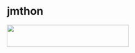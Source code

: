 # jmthon

<p align="left"><a href="https://heroku.com/deploy?template=https://github.com/ebrahem10/roz"> <img src="https://img.shields.io/badge/Deploy%20To%20Heroku-purple?style=for-the-badge&logo=heroku" width="320" height="58.45"/></a></p>

